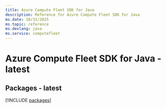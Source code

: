 ```yaml
---
title: Azure Compute Fleet SDK for Java
description: Reference for Azure Compute Fleet SDK for Java
ms.date: 10/31/2025
ms.topic: reference
ms.devlang: java
ms.service: computefleet
---
```

# Azure Compute Fleet SDK for Java - latest
## Packages - latest
[!INCLUDE [packages](compute-fleet-index.md)]